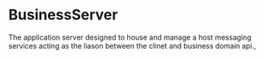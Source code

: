 # BusinessServer
The application server designed to house and manage a host messaging services acting as the liason between the clinet and business domain api., 
